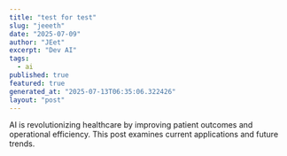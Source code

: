 ```yaml
---
title: "test for test"
slug: "jeeeth"
date: "2025-07-09"
author: "JEet"
excerpt: "Dev AI"
tags:
  - ai
published: true
featured: true
generated_at: "2025-07-13T06:35:06.322426"
layout: "post"
---
```


AI is revolutionizing healthcare by improving patient outcomes and operational efficiency. This post examines current applications and future trends.